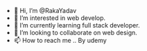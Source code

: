 - 👋 Hi, I’m @RakaYadav
- 👀 I’m interested in web develop.
- 🌱 I’m currently learning full stack developer.
- 💞️ I’m looking to collaborate on web design.
- 📫 How to reach me .. By udemy
  

<!---
RakaYadav/RakaYadav is a ✨ special ✨ repository because its `README.md` (this file) appears on your GitHub profile.
You can click the Preview link to take a look at your changes.
--->

